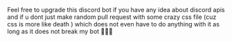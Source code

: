 Feel free to upgrade this discord bot if you have any idea about discord apis and if u dont just make random pull request with some crazy css file (cuz css is more like death ) which does not even have to do anything with it as long as it does not break my bot 🥲👍🏻
